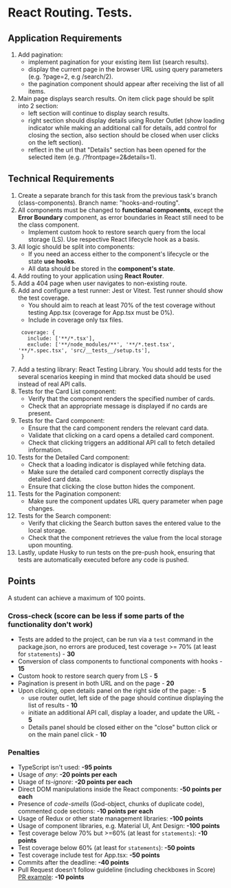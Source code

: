 # React Routing. Tests.

## Application Requirements

1. Add pagination:
   - implement pagination for your existing item list (search results).
   - display the current page in the browser URL using query parameters (e.g. ?page=2, e.g /search/2).
   - the pagination component should appear after receiving the list of all items.
2. Main page displays search results. On item click page should be split into 2 section:
   - left section will continue to display search results.
   - right section should display details using Router Outlet (show loading indicator while making an additional call for details, add control for closing the section, also section should be closed when user clicks on the left section).
   - reflect in the url that "Details" section has been opened for the selected item (e.g. /?frontpage=2&details=1).

## Technical Requirements

1. Create a separate branch for this task from the previous task's branch (class-components). Branch name: "hooks-and-routing".
2. All components must be changed to **functional components**, except the **Error Boundary** component, as error boundaries in React still need to be the class component.
   - Implement custom hook to restore search query from the local storage (LS). Use respective React lifecycle hook as a basis.
3. All logic should be split into components:
   - If you need an access either to the component's lifecycle or the state **use hooks**.
   - All data should be stored in the **component's state**.
4. Add routing to your application using **React Router**.
5. Add a 404 page when user navigates to non-existing route.
6. Add and configure a test runner: Jest or Vitest. Test runner should show the test coverage.
   - You should aim to reach at least 70% of the test coverage without testing App.tsx (coverage for App.tsx must be 0%).
   - Include in coverage only tsx files.
   ```
    coverage: {
      include: ['**/*.tsx'],
      exclude: ['**/node_modules/**', '**/*.test.tsx', '**/*.spec.tsx', 'src/__tests__/setup.ts'],
    }
   ```
7. Add a testing library: React Testing Library. You should add tests for the several scenarios keeping in mind that mocked data should be used instead of real API calls.
8. Tests for the Card List component:
   - Verify that the component renders the specified number of cards.
   - Check that an appropriate message is displayed if no cards are present.
9. Tests for the Card component:
   - Ensure that the card component renders the relevant card data.
   - Validate that clicking on a card opens a detailed card component.
   - Check that clicking triggers an additional API call to fetch detailed information.
10. Tests for the Detailed Card component:
    - Check that a loading indicator is displayed while fetching data.
    - Make sure the detailed card component correctly displays the detailed card data.
    - Ensure that clicking the close button hides the component.
11. Tests for the Pagination component:
    - Make sure the component updates URL query parameter when page changes.
12. Tests for the Search component:
    - Verify that clicking the Search button saves the entered value to the local storage.
    - Check that the component retrieves the value from the local storage upon mounting.
13. Lastly, update Husky to run tests on the pre-push hook, ensuring that tests are automatically executed before any code is pushed.

## Points

A student can achieve a maximum of 100 points.

### Cross-check (score can be less if some parts of the functionality don't work)

- Tests are added to the project, can be run via a `test` command in the package.json, no errors are produced, test coverage >= 70% (at least for `statements`) - **30**
- Conversion of class components to functional components with hooks - **15**
- Custom hook to restore search query from LS - **5**
- Pagination is present in both URL and on the page - **20**
- Upon clicking, open details panel on the right side of the page: - **5**
  - use router outlet, left side of the page should continue displaying the list of results - **10**
  - initiate an additional API call, display a loader, and update the URL - **5**
  - Details panel should be closed either on the "close" button click or on the main panel click - **10**

### Penalties

- TypeScript isn't used: **-95 points**
- Usage of _any_: **-20 points per each**
- Usage of _ts-ignore_: **-20 points per each**
- Direct DOM manipulations inside the React components: **-50 points per each**
- Presence of _code-smells_ (God-object, chunks of duplicate code), commented code sections: **-10 points per each**
- Usage of Redux or other state management libraries: **-100 points**
- Usage of component libraries, e.g. Material UI, Ant Design: **-100 points**
- Test coverage below 70% but >=60% (at least for `statements`): **-10 points**
- Test coverage below 60% (at least for `statements`): **-50 points**
- Test coverage include test for App.tsx: **-50 points**
- Commits after the deadline: **-40 points**
- Pull Request doesn't follow guideline (including checkboxes in Score) [PR example](https://docs.rs.school/#/en/pull-request-review-process?id=pull-request-description-must-contain-the-following): **-10 points**
